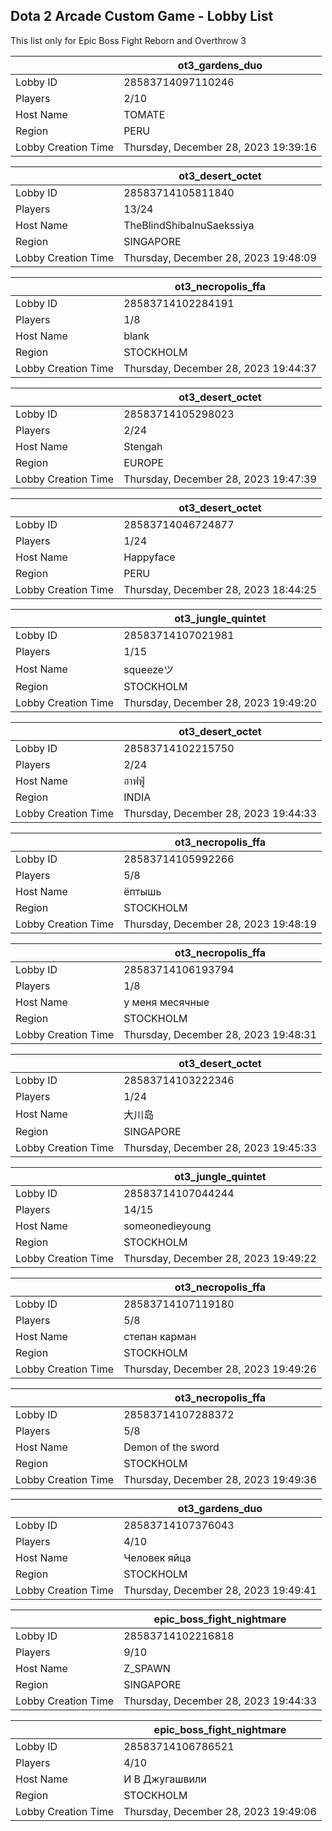 ## Dota 2 Arcade Custom Game - Lobby List

This list only for Epic Boss Fight Reborn and Overthrow 3

|  | ot3_gardens_duo |
| ------ | ------ |
| Lobby ID | 28583714097110246 |
| Players | 2/10 |
| Host Name | TOMATE |
| Region | PERU |
| Lobby Creation Time | Thursday, December 28, 2023 19:39:16 |


|  | ot3_desert_octet |
| ------ | ------ |
| Lobby ID | 28583714105811840 |
| Players | 13/24 |
| Host Name | TheBlindShibaInuSaekssiya |
| Region | SINGAPORE |
| Lobby Creation Time | Thursday, December 28, 2023 19:48:09 |


|  | ot3_necropolis_ffa |
| ------ | ------ |
| Lobby ID | 28583714102284191 |
| Players | 1/8 |
| Host Name | blank |
| Region | STOCKHOLM |
| Lobby Creation Time | Thursday, December 28, 2023 19:44:37 |


|  | ot3_desert_octet |
| ------ | ------ |
| Lobby ID | 28583714105298023 |
| Players | 2/24 |
| Host Name | Stengah |
| Region | EUROPE |
| Lobby Creation Time | Thursday, December 28, 2023 19:47:39 |


|  | ot3_desert_octet |
| ------ | ------ |
| Lobby ID | 28583714046724877 |
| Players | 1/24 |
| Host Name | Happyface |
| Region | PERU |
| Lobby Creation Time | Thursday, December 28, 2023 18:44:25 |


|  | ot3_jungle_quintet |
| ------ | ------ |
| Lobby ID | 28583714107021981 |
| Players | 1/15 |
| Host Name | squeezeツ |
| Region | STOCKHOLM |
| Lobby Creation Time | Thursday, December 28, 2023 19:49:20 |


|  | ot3_desert_octet |
| ------ | ------ |
| Lobby ID | 28583714102215750 |
| Players | 2/24 |
| Host Name | ฮาฟฟู่ |
| Region | INDIA |
| Lobby Creation Time | Thursday, December 28, 2023 19:44:33 |


|  | ot3_necropolis_ffa |
| ------ | ------ |
| Lobby ID | 28583714105992266 |
| Players | 5/8 |
| Host Name | ёптышь |
| Region | STOCKHOLM |
| Lobby Creation Time | Thursday, December 28, 2023 19:48:19 |


|  | ot3_necropolis_ffa |
| ------ | ------ |
| Lobby ID | 28583714106193794 |
| Players | 1/8 |
| Host Name | у меня месячные |
| Region | STOCKHOLM |
| Lobby Creation Time | Thursday, December 28, 2023 19:48:31 |


|  | ot3_desert_octet |
| ------ | ------ |
| Lobby ID | 28583714103222346 |
| Players | 1/24 |
| Host Name | 大川岛 |
| Region | SINGAPORE |
| Lobby Creation Time | Thursday, December 28, 2023 19:45:33 |


|  | ot3_jungle_quintet |
| ------ | ------ |
| Lobby ID | 28583714107044244 |
| Players | 14/15 |
| Host Name | someonedieyoung |
| Region | STOCKHOLM |
| Lobby Creation Time | Thursday, December 28, 2023 19:49:22 |


|  | ot3_necropolis_ffa |
| ------ | ------ |
| Lobby ID | 28583714107119180 |
| Players | 5/8 |
| Host Name | степан карман |
| Region | STOCKHOLM |
| Lobby Creation Time | Thursday, December 28, 2023 19:49:26 |


|  | ot3_necropolis_ffa |
| ------ | ------ |
| Lobby ID | 28583714107288372 |
| Players | 5/8 |
| Host Name | Demon of the sword |
| Region | STOCKHOLM |
| Lobby Creation Time | Thursday, December 28, 2023 19:49:36 |


|  | ot3_gardens_duo |
| ------ | ------ |
| Lobby ID | 28583714107376043 |
| Players | 4/10 |
| Host Name | Человек яйца |
| Region | STOCKHOLM |
| Lobby Creation Time | Thursday, December 28, 2023 19:49:41 |


|  | epic_boss_fight_nightmare |
| ------ | ------ |
| Lobby ID | 28583714102216818 |
| Players | 9/10 |
| Host Name | Z_SPAWN |
| Region | SINGAPORE |
| Lobby Creation Time | Thursday, December 28, 2023 19:44:33 |


|  | epic_boss_fight_nightmare |
| ------ | ------ |
| Lobby ID | 28583714106786521 |
| Players | 4/10 |
| Host Name | И В Джугашвили |
| Region | STOCKHOLM |
| Lobby Creation Time | Thursday, December 28, 2023 19:49:06 |


